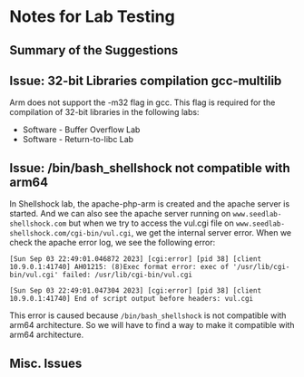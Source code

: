 # Notes for Lab Testing

## Summary of the Suggestions


## Issue: 32-bit Libraries compilation gcc-multilib

Arm does not support the -m32 flag in gcc. This flag is required for the compilation of 32-bit libraries in the following labs:
- Software - Buffer Overflow Lab
- Software - Return-to-libc Lab

## Issue: /bin/bash_shellshock not compatible with arm64

In Shellshock lab, the apache-php-arm is created and the apache server is started. And we can also see the apache server running on ```www.seedlab-shellshock.com``` but when we try to access the vul.cgi file on ```www.seedlab-shellshock.com/cgi-bin/vul.cgi```, we get the internal server error. When we check the apache error log, we see the following error:

```[Sun Sep 03 22:49:01.046872 2023] [cgi:error] [pid 38] [client 10.9.0.1:41740] AH01215: (8)Exec format error: exec of '/usr/lib/cgi-bin/vul.cgi' failed: /usr/lib/cgi-bin/vul.cgi```

```[Sun Sep 03 22:49:01.047304 2023] [cgi:error] [pid 38] [client 10.9.0.1:41740] End of script output before headers: vul.cgi```

This error is caused because ```/bin/bash_shellshock``` is not compatible with arm64 architecture. So we will have to find a way to make it compatible with arm64 architecture.

## Misc. Issues
